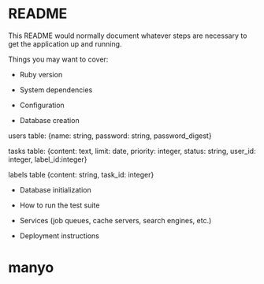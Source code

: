 # README

This README would normally document whatever steps are necessary to get the
application up and running.

Things you may want to cover:

* Ruby version

* System dependencies

* Configuration

* Database creation

users table: 
{name: string, password: string, password_digest}

tasks table:
{content: text, limit: date, priority: integer, status: string, user_id: integer, label_id:integer}

labels table
{content: string, task_id: integer}


* Database initialization

* How to run the test suite

* Services (job queues, cache servers, search engines, etc.)

* Deployment instructions

# manyo
